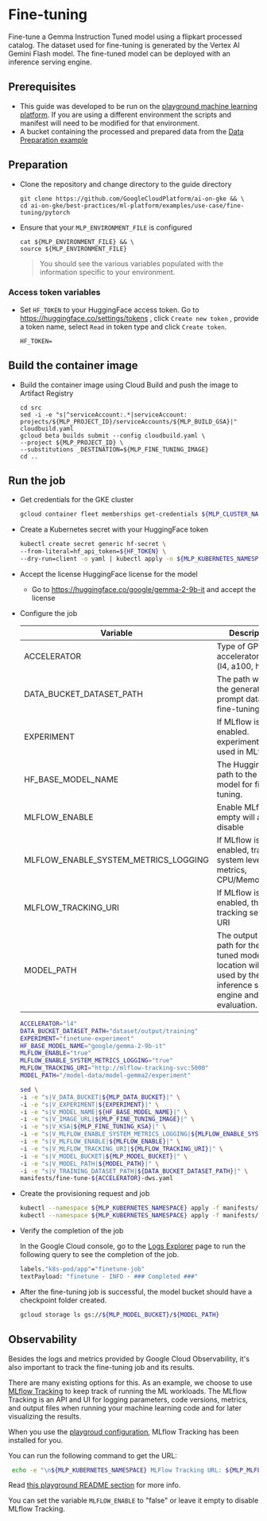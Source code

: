 # Fine-tuning

Fine-tune a Gemma Instruction Tuned model using a flipkart processed catalog. The dataset used
for fine-tuning is generated by the Vertex AI Gemini Flash model. The fine-tuned model can be deployed
with an inference serving engine.

## Prerequisites

- This guide was developed to be run on the [playground machine learning platform](/best-practices/ml-platform/examples/platform/playground/README.md). If you are using a different environment the scripts and manifest will need to be modified for that environment.
- A bucket containing the processed and prepared data from the [Data Preparation example](../../data-preparation/gemma-it)

## Preparation

- Clone the repository and change directory to the guide directory

  ```
  git clone https://github.com/GoogleCloudPlatform/ai-on-gke && \
  cd ai-on-gke/best-practices/ml-platform/examples/use-case/fine-tuning/pytorch
  ```

- Ensure that your `MLP_ENVIRONMENT_FILE` is configured

  ```
  cat ${MLP_ENVIRONMENT_FILE} && \
  source ${MLP_ENVIRONMENT_FILE}
  ```

  > You should see the various variables populated with the information specific to your environment.

### Access token variables

- Set `HF_TOKEN` to your HuggingFace access token. Go to https://huggingface.co/settings/tokens , click `Create new token` , provide a token name, select `Read` in token type and click `Create token`.

  ```
  HF_TOKEN=
  ```

## Build the container image

- Build the container image using Cloud Build and push the image to Artifact Registry

  ```
  cd src
  sed -i -e "s|^serviceAccount:.*|serviceAccount: projects/${MLP_PROJECT_ID}/serviceAccounts/${MLP_BUILD_GSA}|" cloudbuild.yaml
  gcloud beta builds submit --config cloudbuild.yaml \
  --project ${MLP_PROJECT_ID} \
  --substitutions _DESTINATION=${MLP_FINE_TUNING_IMAGE}
  cd ..
  ```

## Run the job

- Get credentials for the GKE cluster

  ```sh
  gcloud container fleet memberships get-credentials ${MLP_CLUSTER_NAME} --project ${MLP_PROJECT_ID}
  ```

- Create a Kubernetes secret with your HuggingFace token

  ```sh
  kubectl create secret generic hf-secret \
  --from-literal=hf_api_token=${HF_TOKEN} \
  --dry-run=client -o yaml | kubectl apply -n ${MLP_KUBERNETES_NAMESPACE} -f -
  ```

- Accept the license HuggingFace license for the model

  - Go to https://huggingface.co/google/gemma-2-9b-it and accept the license

- Configure the job

  | Variable                             | Description                                                                                                                       | Example                                        |
  | ------------------------------------ | --------------------------------------------------------------------------------------------------------------------------------- | ---------------------------------------------- |
  | ACCELERATOR                          | Type of GPU accelerator to use (l4, a100, h100)                                                                                   | l4                                             |
  | DATA_BUCKET_DATASET_PATH             | The path where the generated prompt data is for fine-tuning.                                                                      | dataset/output/training                        |
  | EXPERIMENT                           | If MLflow is enabled. experiment ID used in MLflow                                                                                | experiment-                                    |
  | HF_BASE_MODEL_NAME                   | The Hugging Face path to the base model for fine-tuning.                                                                          | google/gemma-2-9b-it                           |
  | MLFLOW_ENABLE                        | Enable MLflow, empty will also disable                                                                                            | true/false                                     |
  | MLFLOW_ENABLE_SYSTEM_METRICS_LOGGING | If MLflow is enabled, track system level metrics, CPU/Memory/GPU                                                                  | true/false                                     |
  | MLFLOW_TRACKING_URI                  | If MLflow is enabled, the tracking server URI                                                                                     | <http://mlflow-tracking-service.ml-team:5000> |
  | MODEL_PATH                           | The output folder path for the fine-tuned model. This location will be used by the inference serving engine and model evaluation. | /model-data/model-gemma2/experiment            |

  ```sh
  ACCELERATOR="l4"
  DATA_BUCKET_DATASET_PATH="dataset/output/training"
  EXPERIMENT="finetune-experiment"
  HF_BASE_MODEL_NAME="google/gemma-2-9b-it"
  MLFLOW_ENABLE="true"
  MLFLOW_ENABLE_SYSTEM_METRICS_LOGGING="true"
  MLFLOW_TRACKING_URI="http://mlflow-tracking-svc:5000"
  MODEL_PATH="/model-data/model-gemma2/experiment"
  ```

  ```sh
  sed \
  -i -e "s|V_DATA_BUCKET|${MLP_DATA_BUCKET}|" \
  -i -e "s|V_EXPERIMENT|${EXPERIMENT}|" \
  -i -e "s|V_MODEL_NAME|${HF_BASE_MODEL_NAME}|" \
  -i -e "s|V_IMAGE_URL|${MLP_FINE_TUNING_IMAGE}|" \
  -i -e "s|V_KSA|${MLP_FINE_TUNING_KSA}|" \
  -i -e "s|V_MLFLOW_ENABLE_SYSTEM_METRICS_LOGGING|${MLFLOW_ENABLE_SYSTEM_METRICS_LOGGING}|" \
  -i -e "s|V_MLFLOW_ENABLE|${MLFLOW_ENABLE}|" \
  -i -e "s|V_MLFLOW_TRACKING_URI|${MLFLOW_TRACKING_URI}|" \
  -i -e "s|V_MODEL_BUCKET|${MLP_MODEL_BUCKET}|" \
  -i -e "s|V_MODEL_PATH|${MODEL_PATH}|" \
  -i -e "s|V_TRAINING_DATASET_PATH|${DATA_BUCKET_DATASET_PATH}|" \
  manifests/fine-tune-${ACCELERATOR}-dws.yaml
  ```

- Create the provisioning request and job

  ```sh
  kubectl --namespace ${MLP_KUBERNETES_NAMESPACE} apply -f manifests/provisioning-request-${ACCELERATOR}.yaml
  kubectl --namespace ${MLP_KUBERNETES_NAMESPACE} apply -f manifests/fine-tune-${ACCELERATOR}-dws.yaml
  ```

- Verify the completion of the job

  In the Google Cloud console, go to the [Logs Explorer](https://console.cloud.google.com/logs) page to run the following query to see the completion of the job.

  ```sh
  labels."k8s-pod/app"="finetune-job"
  textPayload: "finetune - INFO - ### Completed ###"
  ```

- After the fine-tuning job is successful, the model bucket should have a checkpoint folder created.

  ```sh
  gcloud storage ls gs://${MLP_MODEL_BUCKET}/${MODEL_PATH}
  ```

## Observability

Besides the logs and metrics provided by Google Cloud Observability, it's also important to track the fine-tuning job and its results.

There are many existing options for this. As an example, we choose to use [MLflow Tracking](https://mlflow.org/docs/latest/tracking.html) to keep track of running the ML workloads. The MLflow Tracking is an API and UI for logging parameters, code versions, metrics, and output files when running your machine learning code and for later visualizing the results.

When you use the [playgroud configuration](../../../platform/playground/README.md), MLflow Tracking has been installed for you.

You can run the following command to get the URL:

 ```sh
  echo -e "\n${MLP_KUBERNETES_NAMESPACE} MLFlow Tracking URL: ${MLP_MLFLOW_TRACKING_NAMESPACE_ENDPOINT}\n"
 ```
Read [this playground README section](../../../platform/playground/README.md#software-installed-via-reposync-and-rootsync) for more info.

You can set the variable `MLFLOW_ENABLE` to "false" or leave it empty to disable MLflow Tracking.

